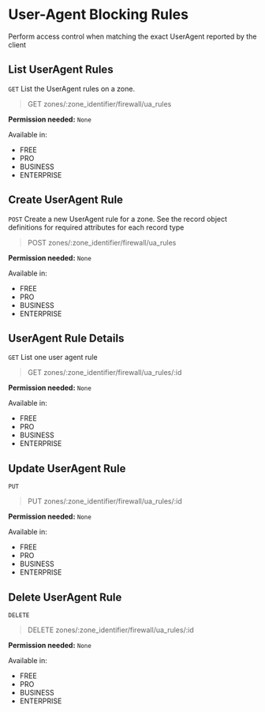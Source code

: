 # User-Agent Blocking Rules

Perform access control when matching the exact UserAgent reported by the client

## List UserAgent Rules

`GET` List the UserAgent rules on a zone.

> GET zones/:zone_identifier/firewall/ua_rules

**Permission needed:** `None`

Available in:

* FREE
* PRO
* BUSINESS
* ENTERPRISE


## Create UserAgent Rule

`POST` Create a new UserAgent rule for a zone. See the record object definitions for required attributes for each record type

> POST zones/:zone_identifier/firewall/ua_rules

**Permission needed:** `None`

Available in:

* FREE
* PRO
* BUSINESS
* ENTERPRISE


## UserAgent Rule Details

`GET` List one user agent rule

> GET zones/:zone_identifier/firewall/ua_rules/:id

**Permission needed:** `None`

Available in:

* FREE
* PRO
* BUSINESS
* ENTERPRISE


## Update UserAgent Rule

`PUT` 

> PUT zones/:zone_identifier/firewall/ua_rules/:id

**Permission needed:** `None`

Available in:

* FREE
* PRO
* BUSINESS
* ENTERPRISE


## Delete UserAgent Rule

`DELETE` 

> DELETE zones/:zone_identifier/firewall/ua_rules/:id

**Permission needed:** `None`

Available in:

* FREE
* PRO
* BUSINESS
* ENTERPRISE

